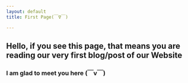```yaml
---
layout: default
title: First Page(￣∇￣)

---
```

## Hello, if you see this page, that means you are reading our very first blog/post of our Website
### I am glad to meet you here (￣v￣)
